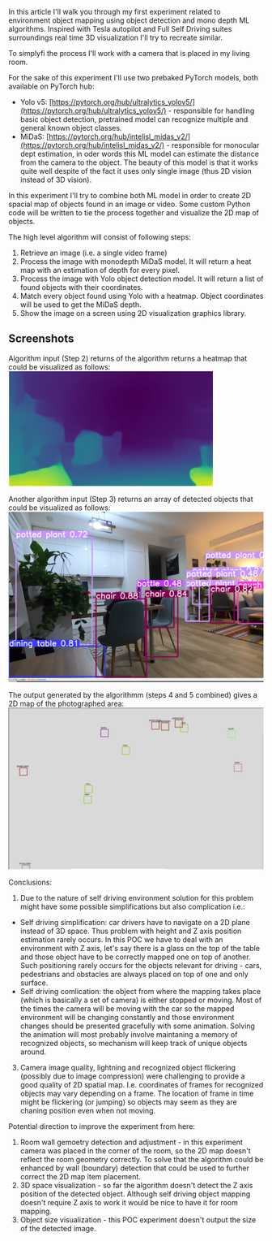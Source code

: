 In this article I'll walk you through my first experiment related to environment object mapping using object detection and mono depth ML algorithms. Inspired with Tesla autopilot and Full Self Driving suites surroundings real time 3D visualization I'll try to recreate similar. 

To simplyfi the process I'll work with a camera that is placed in my living room.

For the sake of this experiment I'll use two prebaked PyTorch models, both available on PyTorch hub:
* Yolo v5: [https://pytorch.org/hub/ultralytics_yolov5/](https://pytorch.org/hub/ultralytics_yolov5/) - responsible for handling basic object detection, pretrained model can recognize multiple and general known object classes.
* MiDaS: [https://pytorch.org/hub/intelisl_midas_v2/](https://pytorch.org/hub/intelisl_midas_v2/) - responsible for monocular dept estimation, in oder words this ML model can estimate the distance from the camera to the object. The beauty of this model is that it works quite well despite of the fact it uses only single image (thus 2D vision instead of 3D vision).

In this experiment I'll try to combine both ML model in order to create 2D spacial map of objects found in an image or video. Some custom Python code will be written to tie the process together and visualize the 2D map of objects.

The high level algorithm will consist of following steps:
1. Retrieve an image (i.e. a single video frame)
2. Process the image with monodepth MiDaS model. It will return a heat map with an estimation of depth for every pixel.
3. Process the image with Yolo object detection model. It will return a list of found objects with their coordinates.
4. Match every object found using Yolo with a heatmap.  Object coordinates will be used to get the MiDaS depth.
5. Show the image on a screen using 2D visualization graphics library.

## Screenshots
Algorithm input (Step 2) returns of the algorithm returns a heatmap that could be visualized as follows:
![MiDaS](https://raw.githubusercontent.com/wjan/wjan.github.io/main/img/midas.png)

Another algorithm input (Step 3) returns an array of detected objects that could be visualized as follows:
![Yolo](https://raw.githubusercontent.com/wjan/wjan.github.io/main/img/yolo.png)

The output generated by the algorithmm (steps 4 and 5 combined) gives a 2D map of the photographed area:
![Yolo + MiDaS](https://raw.githubusercontent.com/wjan/wjan.github.io/main/img/molo.png)



Conclusions:
1. Due to the nature of self driving environment solution for this problem might have some possible simplifications but also complication i.e.:
* Self driving simplification: car drivers have to navigate on a 2D plane instead of 3D space. Thus problem with height and Z axis position estimation rarely occurs. In this POC we have to deal with an environment with Z axis, let's say there is a glass on the top of the table and those object have to be correctly mapped one on top of another. Such positioning rarely occurs for the objects relevant for driving - cars, pedestrians and obstacles are always placed on top of one and only surface.
* Self driving comlication: the object from where the mapping takes place (which is basically a set of camera) is either stopped or moving. Most of the times the camera will be moving with the car so the mapped environment will be changing constantly and those environment changes should be presented gracefully with some animation. Solving the animation will most probably involve maintaning a memory of recognized objects, so mechanism will keep track of unique objects around.
3. Camera image quality, lightning and recognized object flickering (possibly due to image compression) were challenging to provide a good quality of 2D spatial map. I.e. coordinates of frames for recognized objects may vary depending on a frame. The location of frame in time might be flickering (or jumping) so objects may seem as they are chaning position even when not moving. 

Potential direction to improve the experiment from here:
1. Room wall gemoetry detection and adjustment - in this experiment camera was placed in the corner of the room, so the 2D map doesn't reflect the room geometry correctly. To solve that the algorithm could be enhanced by wall (boundary) detection that could be used to further correct the 2D map item placement.
2. 3D space visualization - so far the algorithm doesn't detect the Z axis position of the detected object. Although self driving object mapping doesn't require Z axis to work it would be nice to have it for room mapping.
3. Object size visualization - this POC experiment doesn't output the size of the detected image.
